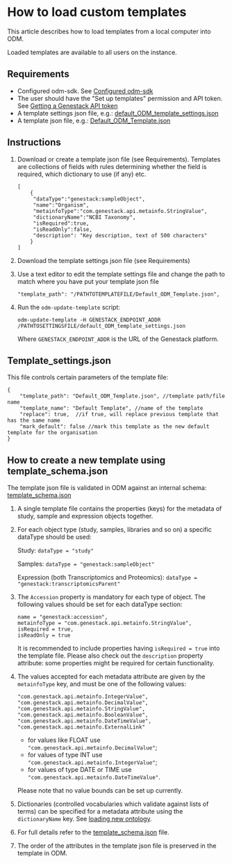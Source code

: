 # How to load custom templates

This article describes how to load templates from a local computer into ODM.

Loaded templates are available to all users on the instance.

## Requirements

- Configured odm-sdk. See [Configured odm-sdk](../tools/odm-sdk/configuration)
- The user should have the "Set up templates" permission and API token. See [Getting a Genestack API token](https://odm-user-guide.readthedocs.io/en/latest/doc-odm-user-guide/getting-a-genestack-api-token.html#token-label)
- A template settings json file, e.g.: [default_ODM_template_settings.json](default_ODM_template_settings.json)
- A template json file, e.g.: [Default_ODM_Template.json](Default_ODM_Template.json)

## Instructions

1. Download or create a template json file (see Requirements). Templates are collections of fields with rules determining whether the field is required, which dictionary to use (if any) etc.

    ```text
    [
        {
         "dataType":"genestack:sampleObject",
         "name":"Organism",
         "metainfoType":"com.genestack.api.metainfo.StringValue",
         "dictionaryName":"NCBI Taxonomy",
         "isRequired":true,
         "isReadOnly":false,
         "description": "Key description, text of 500 characters"
        }
    ]
    ```

2. Download the template settings json file (see Requirements)
3. Use a text editor to edit the template settings file and change the path to match where you have put your template json file

    `"template_path": "/PATHTOTEMPLATEFILE/Default_ODM_Template.json",`

4. Run the `odm-update-template` script:

    ```shell
    odm-update-template -H GENESTACK_ENDPOINT_ADDR /PATHTOSETTINGSFILE/default_ODM_template_settings.json
    ```

    Where `GENESTACK_ENDPOINT_ADDR` is the URL of the Genestack platform.

## Template_settings.json

This file controls certain parameters of the template file:

```text
{
    "template_path": "Default_ODM_Template.json", //template path/file name
    "template_name": "Default Template", //name of the template
    "replace": true,  //if true, will replace previous template that has the same name
    "mark_default": false //mark this template as the new default template for the organisation
}
```

## How to create a new template using template_schema.json

The template json file is validated in ODM against an internal schema: [template_schema.json](template_schema.json)

1. A single template file contains the properties (keys) for the metadata of study, sample and expression objects together.
2. For each object type (study, samples, libraries and so on) a specific dataType should be used:

    Study: `dataType = "study"`

    Samples: `dataType = "genestack:sampleObject"`

    Expression (both Transcriptomics and Proteomics): `dataType = "genestack:transcriptomicsParent"`

3. The `Accession` property is mandatory for each type of object. The following values should be set for each dataType section:

    ```text
    name = "genestack:accession",
    metainfoType = "com.genestack.api.metainfo.StringValue",
    isRequired = true,
    isReadOnly = true
    ```

    It is recommended to include properties having `isRequired = true` into the template file. Please also check out
    the `description` property attribute: some properties might be required for certain functionality.

4. The values accepted for each metadata attribute are given by the `metainfoType` key, and must be one of the following values:

    ```text
    "com.genestack.api.metainfo.IntegerValue",
    "com.genestack.api.metainfo.DecimalValue",
    "com.genestack.api.metainfo.StringValue",
    "com.genestack.api.metainfo.BooleanValue",
    "com.genestack.api.metainfo.DateTimeValue",
    "com.genestack.api.metainfo.ExternalLink"
    ```

    - for values like FLOAT use `"com.genestack.api.metainfo.DecimalValue"`;
    - for values of type INT use `"com.genestack.api.metainfo.IntegerValue"`;
    - for values of type DATE or TIME use `"com.genestack.api.metainfo.DateTimeValue"`.

    Please note that no value bounds can be set up currently.

5. Dictionaries (controlled vocabularies which validate against lists of terms) can be specified for a metadata attribute using the `dictionaryName` key.
   See [loading new ontology](../dictionaries-and-ontologies/loading-new-ontology.md).
6. For full details refer to the [template_schema.json](template_schema.json) file.
7. The order of the attributes in the template json file is preserved in the template in ODM.
